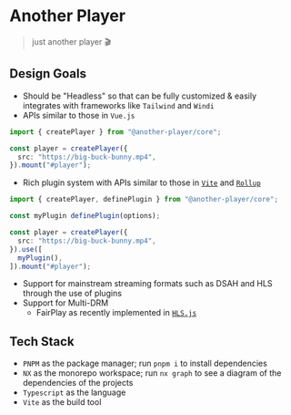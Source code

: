 # Another Player

> just another player 🎬

## Design Goals

- Should be "Headless" so that can be fully customized & easily integrates with frameworks like `Tailwind` and `Windi`
- APIs similar to those in `Vue.js`

```ts
import { createPlayer } from "@another-player/core";

const player = createPlayer({
  src: "https://big-buck-bunny.mp4",
}).mount("#player");
```

- Rich plugin system with APIs similar to those in [`Vite`](https://vitejs.dev/guide/api-plugin.html#plugin-api) and [`Rollup`](https://rollupjs.org/guide/en/#plugin-development)

```ts
import { createPlayer, definePlugin } from "@another-player/core";

const myPlugin definePlugin(options);

const player = createPlayer({
  src: "https://big-buck-bunny.mp4",
}).use([
  myPlugin(),
]).mount("#player");
```

- Support for mainstream streaming formats such as DSAH and HLS through the use of plugins
- Support for Multi-DRM
  - FairPlay as recently implemented in [`HLS.js`](https://github.com/video-dev/hls.js/pull/4930)

## Tech Stack

- `PNPM` as the package manager; run `pnpm i` to install dependencies
- `NX` as the monorepo workspace; run `nx graph` to see a diagram of the dependencies of the projects
- `Typescript` as the language
- `Vite` as the build tool
